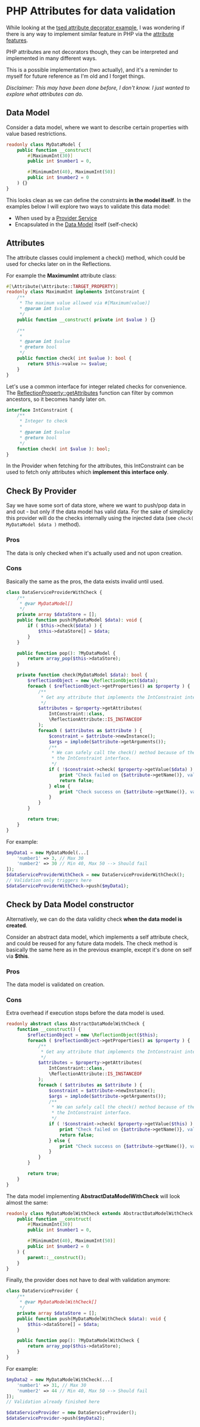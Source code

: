 # PHP Attributes for data validation

While looking at the [tsed attribute decorator example](https://tsed.io/docs/model.html#example), I was wondering if there is any
way to implement similar feature in PHP via the [attribute features](https://www.php.net/manual/en/language.attributes.overview.php).

PHP attributes are not decorators though, they can be interpreted and implemented in many different ways.

This is a possible implementation (two actually), and it's a reminder to myself for future reference as I'm old
and I forget things.

_Disclaimer: This may have been done before, I don't know. I just wanted to explore
what attributes can do._

## Data Model
Consider a data model, where we want to describe certain properties with value based
restrictions.

```php
readonly class MyDataModel {
    public function __construct(
        #[MaximumInt(30)]
        public int $number1 = 0,

        #[MinimumInt(40), MaximumInt(50)]
        public int $number2 = 0
    ) {}
}
```

This looks clean as we can define the constraints **in the model itself**.
In the examples below I will explore two ways to validate this data model:
 - When used by a [Provider Service](#check-by-provider)
 - Encapsulated in the [Data Model](#check-by-data-model-constructor) itself (self-check)

## Attributes

The attribute classes could implement a check() method, which could be used for checks later on
in the Reflections.

For example the **MaximumInt** attribute class:

```php
#[\Attribute(\Attribute::TARGET_PROPERTY)]
readonly class MaximumInt implements IntConstraint {
    /**
     * The maximum value allowed via #[Maximum(value)]
     * @param int $value
     */
    public function __construct( private int $value ) {}

    /**
     *
     * @param int $value
     * @return bool
     */
    public function check( int $value ): bool {
        return $this->value >= $value;
    }
}
```

Let's use a common interface for integer related checks for convenience.
The [ReflectionProperty::getAttributes](https://www.php.net/manual/en/reflectionproperty.getattributes.php) function can filter by common ancestors, so it becomes handy later on.

```php
interface IntConstraint {
    /**
     * Integer to check
     *
     * @param int $value
     * @return bool
     */
	function check( int $value ): bool;
}
```

In the Provider when fetching for the attributes, this IntConstraint can be used to fetch only attributes
which **implement this interface only**.

## Check By Provider

Say we have some sort of data store, where we want to push/pop data in and out - but only if the data model has valid data.
For the sake of simplicity this provider will do the checks internally using the 
injected data (see `check( MyDataModel $data )` method).

### Pros
The data is only checked when it's actually used and not upon creation.

### Cons
Basically the same as the pros, the data exists invalid until used.

```php
class DataServiceProviderWithCheck {
    /**
     * @var MyDataModel[]
     */
    private array $dataStore = [];
    public function push(MyDataModel $data): void {
        if ( $this->check($data) ) {
            $this->dataStore[] = $data;
        }
    }

    public function pop(): ?MyDataModel {
        return array_pop($this->dataStore);
    }

    private function check(MyDataModel $data): bool {
        $reflectionObject = new \ReflectionObject($data);
        foreach ( $reflectionObject->getProperties() as $property ) {
            /**
             * Get any attribute that implements the IntConstraint interface
             */
            $attributes = $property->getAttributes(
                IntConstraint::class,
                \ReflectionAttribute::IS_INSTANCEOF
            );
            foreach ( $attributes as $attribute ) {
                $constraint = $attribute->newInstance();
                $args = implode($attribute->getArguments());
                /**
                 * We can safely call the check() method because of the contract with
                 * the IntConstraint interface.
                 */
                if ( !$constraint->check( $property->getValue($data) ) ) {
                    print "Check failed on {$attribute->getName()}, value given: {$property->getValue($data)} checked against: $args \r\n";
                    return false;
                } else {
                    print "Check success on {$attribute->getName()}, value given: {$property->getValue($data)} checked against: $args \r\n";
                }
            }
        }

        return true;
    }
}
```

For example:

```php
$myData1 = new MyDataModel(...[
    'number1' => 3, // Max 30
    'number2' => 30 // Min 40, Max 50 --> Should fail
]);
$dataServiceProviderWithCheck = new DataServiceProviderWithCheck();
// Validation only triggers here
$dataServiceProviderWithCheck->push($myData1);
```

## Check by Data Model constructor

Alternatively, we can do the data validity check **when the data model is created**.

Consider an abstract data model, which implements a self attribute check, and could be reused for
any future data models. The check method is basically the same here as in the previous
example, except it's done on self via **$this**.

### Pros
The data model is validated on creation.

### Cons
Extra overhead if execution stops before the data model is used.

```php
readonly abstract class AbstractDataModelWithCheck {
    function __construct() {
        $reflectionObject = new \ReflectionObject($this);
        foreach ( $reflectionObject->getProperties() as $property ) {
            /**
             * Get any attribute that implements the IntConstraint interface
             */
            $attributes = $property->getAttributes(
                IntConstraint::class,
                \ReflectionAttribute::IS_INSTANCEOF
            );
            foreach ( $attributes as $attribute ) {
                $constraint = $attribute->newInstance();
                $args = implode($attribute->getArguments());
                /**
                 * We can safely call the check() method because of the contract with
                 * the IntConstraint interface.
                 */
                if ( !$constraint->check( $property->getValue($this) ) ) {
                    print "Check failed on {$attribute->getName()}, value given: {$property->getValue($this)} checked against: $args \r\n";
                    return false;
                } else {
                    print "Check success on {$attribute->getName()}, value given: {$property->getValue($this)} checked against: $args \r\n";
                }
            }
        }

        return true;
    }
}
```

The data model implementing **AbstractDataModelWithCheck** will look almost the same:

```php
readonly class MyDataModelWithCheck extends AbstractDataModelWithCheck {
    public function __construct(
        #[MaximumInt(30)]
        public int $number1 = 0,

        #[MinimumInt(40), MaximumInt(50)]
        public int $number2 = 0
    ) {
        parent::__construct();
    }
}
```

Finally, the provider does not have to deal with validation anymore:

```php
class DataServiceProvider {
    /**
     * @var MyDataModelWithCheck[]
     */
    private array $dataStore = [];
    public function push(MyDataModelWithCheck $data): void {
		$this->dataStore[] = $data;
    }

    public function pop(): ?MyDataModelWithCheck {
        return array_pop($this->dataStore);
    }
}
```

For example:

```php
$myData2 = new MyDataModelWithCheck(...[
    'number1' => 31, // Max 30
    'number2' => 44 // Min 40, Max 50 --> Should fail
]);
// Validation already finished here

$dataServiceProvider = new DataServiceProvider();
$dataServiceProvider->push($myData2);
```